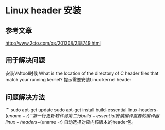 Linux header 安装
============================

参考文章
-----------------------
http://www.2cto.com/os/201308/238749.html

用于解决问题
-----------------------
安装VMtool时候 What is the location of the directory of C header files that match your running
kernel? 提示需要安装Linux kernel header

问题解决方法
-------------------------
'''
sudo apt-get update
sudo apt-get install build-essential linux-headers-$(uname -r)
'''
第一行更新软件源
第二行 build-essential 安装编译需要的编译器
linux-headers-$(uname -r) 自动选择对应内核版本的header包。